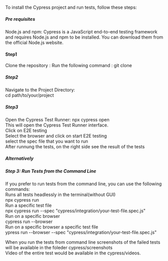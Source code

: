 To install the Cypress project and run tests, follow these steps:

##### Pre requisites
Node.js and npm:
Cypress is a JavaScript end-to-end testing framework and requires Node.js and npm to be installed. You can download them from the official Node.js website.

#### Step1
Clone the repository : 
Run the following command : git clone <repository-url>

##### Step2
Navigate to the Project Directory:<br>
cd path/to/your/project

##### Step3
Open the Cypress Test Runner: npx cypress open<br>
This will open the Cypress Test Runner interface.<br>
Click on E2E testing<br>
Select the browser and click on start E2E testing<br>
select the spec file that you want to run<br>
After runnung the tests, on the right side see the result of the tests<br>

##### Alternatively
##### Step 3: Run Tests from the Command Line 
If you prefer to run tests from the command line, you can use the following commands:<br>
Runs all tests headlessly in the terminal(without GUI)<br>
npx cypress run<br>
Run a specific test file<br>
npx cypress run --spec "cypress/integration/your-test-file.spec.js"<br>
Run on a specific browser<br>
cypress run --browser <browser-name-or-path><br>
Run on a specific browser a specific test file<br>
ypress run --browser <browser-name-or-path> --spec "cypress/integration/your-test-file.spec.js"<br>

When you run the tests from command line screenshots of the failed tests will be available in the foleder cypress/screenshots<br>
Video of the entire test would be available in the cypress/videos.
